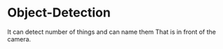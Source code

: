 # Object-Detection
It can detect number of things and can name them That is in front of the camera.
